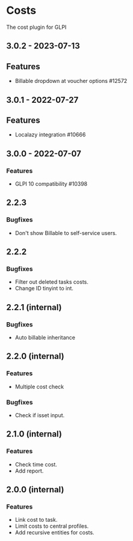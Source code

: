 # Costs
The cost plugin for GLPI

## 3.0.2 - 2023-07-13
## Features
- Billable dropdown at voucher options #12572

## 3.0.1 - 2022-07-27
## Features
- Localazy integration #10666

## 3.0.0 - 2022-07-07
### Features
- GLPI 10 compatibility #10398

## 2.2.3
### Bugfixes
- Don't show Billable to self-service users.

## 2.2.2
### Bugfixes
- Filter out deleted tasks costs.
- Change ID tinyint to int.

## 2.2.1 (internal)
### Bugfixes
- Auto billable inheritance

## 2.2.0 (internal)
### Features
- Multiple cost check
### Bugfixes
- Check if isset input.

## 2.1.0 (internal)
### Features
- Check time cost.
- Add report.

## 2.0.0 (internal)
### Features
- Link cost to task.
- Limit costs to central profiles.
- Add recursive entities for costs.
